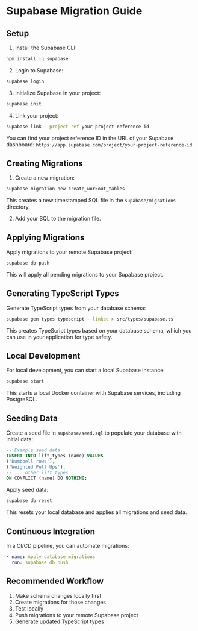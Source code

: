 # Supabase Migration Guide

## Setup

1. Install the Supabase CLI:

```bash
npm install -g supabase
```

2. Login to Supabase:

```bash
supabase login
```

3. Initialize Supabase in your project:

```bash
supabase init
```

4. Link your project:

```bash
supabase link --project-ref your-project-reference-id
```

You can find your project reference ID in the URL of your Supabase dashboard: `https://app.supabase.com/project/your-project-reference-id`

## Creating Migrations

1. Create a new migration:

```bash
supabase migration new create_workout_tables
```

This creates a new timestamped SQL file in the `supabase/migrations` directory.

2. Add your SQL to the migration file.

## Applying Migrations

Apply migrations to your remote Supabase project:

```bash
supabase db push
```

This will apply all pending migrations to your Supabase project.

## Generating TypeScript Types

Generate TypeScript types from your database schema:

```bash
supabase gen types typescript --linked > src/types/supabase.ts
```

This creates TypeScript types based on your database schema, which you can use in your application for type safety.

## Local Development

For local development, you can start a local Supabase instance:

```bash
supabase start
```

This starts a local Docker container with Supabase services, including PostgreSQL.

## Seeding Data

Create a seed file in `supabase/seed.sql` to populate your database with initial data:

```sql
-- Example seed data
INSERT INTO lift_types (name) VALUES
('Dumbbell rows'),
('Weighted Pull Ups'),
-- ... other lift types
ON CONFLICT (name) DO NOTHING;
```

Apply seed data:

```bash
supabase db reset
```

This resets your local database and applies all migrations and seed data.

## Continuous Integration

In a CI/CD pipeline, you can automate migrations:

```yaml
- name: Apply database migrations
  run: supabase db push
```

## Recommended Workflow

1. Make schema changes locally first
2. Create migrations for those changes
3. Test locally
4. Push migrations to your remote Supabase project
5. Generate updated TypeScript types
